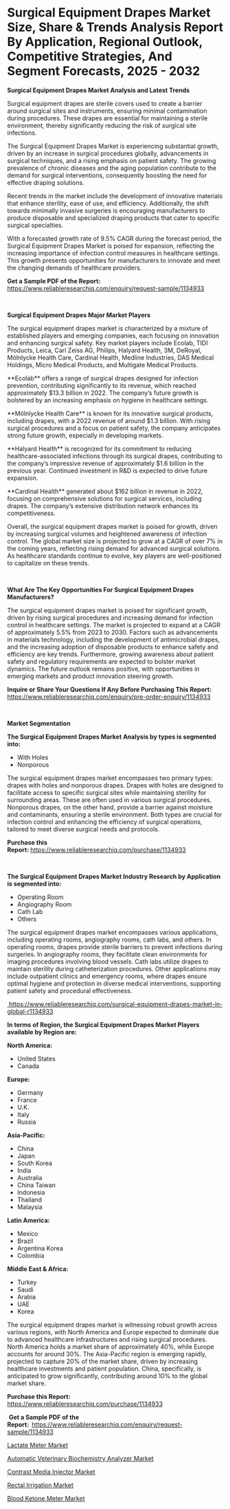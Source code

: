 <p><h1>Surgical Equipment Drapes Market Size, Share & Trends Analysis Report By Application, Regional Outlook, Competitive Strategies, And Segment Forecasts, 2025 - 2032</h1></p><p><strong>Surgical Equipment Drapes Market Analysis and Latest Trends</strong></p>
<p><p>Surgical equipment drapes are sterile covers used to create a barrier around surgical sites and instruments, ensuring minimal contamination during procedures. These drapes are essential for maintaining a sterile environment, thereby significantly reducing the risk of surgical site infections. </p><p>The Surgical Equipment Drapes Market is experiencing substantial growth, driven by an increase in surgical procedures globally, advancements in surgical techniques, and a rising emphasis on patient safety. The growing prevalence of chronic diseases and the aging population contribute to the demand for surgical interventions, consequently boosting the need for effective draping solutions. </p><p>Recent trends in the market include the development of innovative materials that enhance sterility, ease of use, and efficiency. Additionally, the shift towards minimally invasive surgeries is encouraging manufacturers to produce disposable and specialized draping products that cater to specific surgical specialties. </p><p>With a forecasted growth rate of 9.5% CAGR during the forecast period, the Surgical Equipment Drapes Market is poised for expansion, reflecting the increasing importance of infection control measures in healthcare settings. This growth presents opportunities for manufacturers to innovate and meet the changing demands of healthcare providers.</p></p>
<p><strong>Get a Sample PDF of the Report:&nbsp;</strong> <a href="https://www.reliableresearchiq.com/enquiry/request-sample/1134933?utm_campaign=973&utm_medium=2&utm_source=Github&utm_content=ia&utm_term=03032025&utm_id=surgical-equipment-drapes">https://www.reliableresearchiq.com/enquiry/request-sample/1134933</a></p>
<p>&nbsp;</p>
<p><strong>Surgical Equipment Drapes Major Market Players</strong></p>
<p><p>The surgical equipment drapes market is characterized by a mixture of established players and emerging companies, each focusing on innovation and enhancing surgical safety. Key market players include Ecolab, TIDI Products, Leica, Carl Zeiss AG, Philips, Halyard Health, 3M, DeRoyal, Mölnlycke Health Care, Cardinal Health, Medline Industries, DAS Medical Holdings, Micro Medical Products, and Multigate Medical Products.</p><p>**Ecolab** offers a range of surgical drapes designed for infection prevention, contributing significantly to its revenue, which reached approximately $13.3 billion in 2022. The company’s future growth is bolstered by an increasing emphasis on hygiene in healthcare settings.</p><p>**Mölnlycke Health Care** is known for its innovative surgical products, including drapes, with a 2022 revenue of around $1.3 billion. With rising surgical procedures and a focus on patient safety, the company anticipates strong future growth, especially in developing markets.</p><p>**Halyard Health** is recognized for its commitment to reducing healthcare-associated infections through its surgical drapes, contributing to the company’s impressive revenue of approximately $1.6 billion in the previous year. Continued investment in R&D is expected to drive future expansion.</p><p>**Cardinal Health** generated about $162 billion in revenue in 2022, focusing on comprehensive solutions for surgical services, including drapes. The company’s extensive distribution network enhances its competitiveness.</p><p>Overall, the surgical equipment drapes market is poised for growth, driven by increasing surgical volumes and heightened awareness of infection control. The global market size is projected to grow at a CAGR of over 7% in the coming years, reflecting rising demand for advanced surgical solutions. As healthcare standards continue to evolve, key players are well-positioned to capitalize on these trends.</p></p>
<p>&nbsp;</p>
<p><strong>What Are The Key Opportunities For Surgical Equipment Drapes Manufacturers?</strong></p>
<p><p>The surgical equipment drapes market is poised for significant growth, driven by rising surgical procedures and increasing demand for infection control in healthcare settings. The market is projected to expand at a CAGR of approximately 5.5% from 2023 to 2030. Factors such as advancements in materials technology, including the development of antimicrobial drapes, and the increasing adoption of disposable products to enhance safety and efficiency are key trends. Furthermore, growing awareness about patient safety and regulatory requirements are expected to bolster market dynamics. The future outlook remains positive, with opportunities in emerging markets and product innovation steering growth.</p></p>
<p><strong>Inquire or Share Your Questions If Any Before Purchasing This Report:</strong> <a href="https://www.reliableresearchiq.com/enquiry/pre-order-enquiry/1134933?utm_campaign=973&utm_medium=2&utm_source=Github&utm_content=ia&utm_term=03032025&utm_id=surgical-equipment-drapes">https://www.reliableresearchiq.com/enquiry/pre-order-enquiry/1134933</a></p>
<p>&nbsp;</p>
<p><strong>Market Segmentation</strong></p>
<p><strong>The Surgical Equipment Drapes Market Analysis by types is segmented into:</strong></p>
<p><ul><li>With Holes</li><li>Nonporous</li></ul></p>
<p><p>The surgical equipment drapes market encompasses two primary types: drapes with holes and nonporous drapes. Drapes with holes are designed to facilitate access to specific surgical sites while maintaining sterility for surrounding areas. These are often used in various surgical procedures. Nonporous drapes, on the other hand, provide a barrier against moisture and contaminants, ensuring a sterile environment. Both types are crucial for infection control and enhancing the efficiency of surgical operations, tailored to meet diverse surgical needs and protocols.</p></p>
<p><strong>Purchase this Report:&nbsp;</strong><a href="https://www.reliableresearchiq.com/purchase/1134933?utm_campaign=973&utm_medium=2&utm_source=Github&utm_content=ia&utm_term=03032025&utm_id=surgical-equipment-drapes">https://www.reliableresearchiq.com/purchase/1134933</a></p>
<p>&nbsp;</p>
<p><strong>The Surgical Equipment Drapes Market Industry Research by Application is segmented into:</strong></p>
<p><ul><li>Operating Room</li><li>Angiography Room</li><li>Cath Lab</li><li>Others</li></ul></p>
<p><p>The surgical equipment drapes market encompasses various applications, including operating rooms, angiography rooms, cath labs, and others. In operating rooms, drapes provide sterile barriers to prevent infections during surgeries. In angiography rooms, they facilitate clean environments for imaging procedures involving blood vessels. Cath labs utilize drapes to maintain sterility during catheterization procedures. Other applications may include outpatient clinics and emergency rooms, where drapes ensure optimal hygiene and protection in diverse medical interventions, supporting patient safety and procedural effectiveness.</p></p>
<p><a href="https://www.reliableresearchiq.com/surgical-equipment-drapes-market-in-global-r1134933?utm_campaign=973&utm_medium=2&utm_source=Github&utm_content=ia&utm_term=03032025&utm_id=surgical-equipment-drapes">&nbsp;https://www.reliableresearchiq.com/surgical-equipment-drapes-market-in-global-r1134933</a></p>
<p><strong>In terms of Region, the Surgical Equipment Drapes Market Players available by Region are:</strong></p>
<p>
    <p> <strong> North America: </strong>
        <ul>
            <li>United States</li>
            <li>Canada</li>
        </ul>
        </p> 
    <p> <strong> Europe: </strong>
        <ul>
            <li>Germany</li>
            <li>France</li>
            <li>U.K.</li>
            <li>Italy</li>
            <li>Russia</li>
        </ul>
        </p> 
    <p> <strong> Asia-Pacific: </strong>
        <ul>
            <li>China</li>
            <li>Japan</li>
            <li>South Korea</li>
            <li>India</li>
            <li>Australia</li>
            <li>China Taiwan</li>
            <li>Indonesia</li>
            <li>Thailand</li>
            <li>Malaysia</li>
        </ul>
        </p> 
    <p> <strong> Latin America: </strong>
        <ul>
            <li>Mexico</li>
            <li>Brazil</li>
            <li>Argentina Korea</li>
            <li>Colombia</li>
        </ul>
        </p> 
    <p> <strong> Middle East & Africa: </strong>
        <ul>
            <li>Turkey</li>
            <li>Saudi</li>
            <li>Arabia</li>
            <li>UAE</li>
            <li>Korea</li>
        </ul>
    </p>
    </p>
<p><p>The surgical equipment drapes market is witnessing robust growth across various regions, with North America and Europe expected to dominate due to advanced healthcare infrastructures and rising surgical procedures. North America holds a market share of approximately 40%, while Europe accounts for around 30%. The Asia-Pacific region is emerging rapidly, projected to capture 20% of the market share, driven by increasing healthcare investments and patient population. China, specifically, is anticipated to grow significantly, contributing around 10% to the global market share.</p></p>
<p><strong>Purchase this Report: </strong><a href="https://www.reliableresearchiq.com/purchase/1134933?utm_campaign=973&utm_medium=2&utm_source=Github&utm_content=ia&utm_term=03032025&utm_id=surgical-equipment-drapes">https://www.reliableresearchiq.com/purchase/1134933</a></p>
<p>&nbsp;<strong>Get a Sample PDF of the Report:&nbsp;&nbsp;</strong><a href="https://www.reliableresearchiq.com/enquiry/request-sample/1134933?utm_campaign=973&utm_medium=2&utm_source=Github&utm_content=ia&utm_term=03032025&utm_id=surgical-equipment-drapes">https://www.reliableresearchiq.com/enquiry/request-sample/1134933</a></p>
<p><strong></strong></p>
<p><p><a href="https://github.com/plawragarile/Market-Research-Report-List-1/blob/main/lactate-meter-market.md?utm_campaign=973&utm_medium=2&utm_source=Github&utm_content=ia&utm_term=03032025&utm_id=surgical-equipment-drapes">Lactate Meter Market</a></p><p><a href="https://github.com/boccalyver5k/Market-Research-Report-List-1/blob/main/automatic-veterinary-biochemistry-analyzer-market.md?utm_campaign=973&utm_medium=2&utm_source=Github&utm_content=ia&utm_term=03032025&utm_id=surgical-equipment-drapes">Automatic Veterinary Biochemistry Analyzer Market</a></p><p><a href="https://github.com/hamremunazm4/Market-Research-Report-List-1/blob/main/contrast-media-injector-market.md?utm_campaign=973&utm_medium=2&utm_source=Github&utm_content=ia&utm_term=03032025&utm_id=surgical-equipment-drapes">Contrast Media Injector Market</a></p><p><a href="https://github.com/shopovdjondo/Market-Research-Report-List-1/blob/main/rectal-irrigation-market.md?utm_campaign=973&utm_medium=2&utm_source=Github&utm_content=ia&utm_term=03032025&utm_id=surgical-equipment-drapes">Rectal Irrigation Market</a></p><p><a href="https://github.com/jhoonatsev/Market-Research-Report-List-1/blob/main/blood-ketone-meter-market.md?utm_campaign=973&utm_medium=2&utm_source=Github&utm_content=ia&utm_term=03032025&utm_id=surgical-equipment-drapes">Blood Ketone Meter Market</a></p></p>